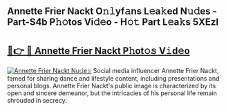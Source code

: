 ## Annette Frier Nackt O𝚗𝚕yf𝚊ns L𝚎a𝚔ed N𝚞𝚍es - Part-S4b P𝚑𝚘tos Vi𝚍𝚎o - H𝚘𝚝 Part L𝚎a𝚔s 5XEzI

# <h2><a href="http://kfalg2c.oniu.top/?m=Annette+Frier+Nackt">🔗👉 🔴 Annette Frier Nackt P𝚑ot𝚘𝚜 V𝚒d𝚎o</a></h2>

[![Annette Frier Nackt Nu𝚍e𝚜](https://i.imgur.com/0qMVB7G.gif)](http://kfalg2c.oniu.top/?m=Annette+Frier+Nackt)
Social media influencer Annette Frier Nackt, famed for sharing dance and lifestyle content, including presentations and personal blogs. Annette Frier Nackt's public image is characterized by its open and sincere demeanor, but the intricacies of his personal life remain shrouded in secrecy.  
